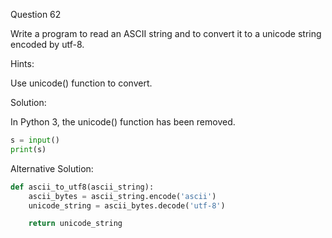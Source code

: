 Question 62

Write a program to read an ASCII string and to convert it to a unicode string encoded by utf-8.

Hints:

Use unicode() function to convert.

Solution:

In Python 3, the unicode() function has been removed.

```python
s = input()
print(s)
```

Alternative Solution:
```python
def ascii_to_utf8(ascii_string):
    ascii_bytes = ascii_string.encode('ascii')
    unicode_string = ascii_bytes.decode('utf-8')

    return unicode_string
```

